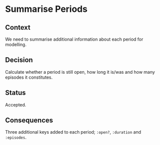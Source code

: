 # Summarise Periods

## Context

We need to summarise additional information about each period for modelling.

## Decision

Calculate whether a period is still open, how long it is/was and how many episodes it constitutes.

## Status

Accepted.

## Consequences

Three additional keys added to each period; `:open?`, `:duration` and `:episodes`.

